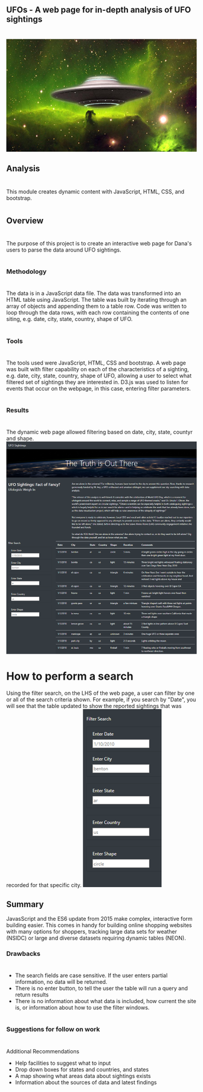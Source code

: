 ## UFOs - A web page for in-depth analysis of UFO sightings
#
![too hot to handle](https://github.com/jcsargis00/UFOs/blob/main/static/images/ufo.PNG)
## Analysis
#
This module creates dynamic content with JavaScript, HTML, CSS, and bootstrap.
#
## Overview
#
The purpose of this project is to create an interactive web page for Dana's users to parse the data around UFO sightings.
#
### Methodology
#
The data is in a JavaScript data file.  The data was transformed into an HTML table using JavaScript.  The table was built by iterating through an array of objects and appending them to 
a table row.  Code was written to loop through the data rows, with each row containing the contents of one siting, e.g. date, city, state, country, shape of UFO.
#
### Tools
#
The tools used were JavaScript, HTML, CSS and bootstrap.  A web page was built with filter capability on each of the characteristics of a sighting, e.g. date, city, state, country, shape of UFO, allowing a user to select what filtered set of sightings they are interested in.  D3.js was used to listen for events that occur on the webpage, in this case, entering filter parameters. 
#
### Results
#
The dynamic web page allowed filtering based on date, city, state, countyr and shape.
![web page](https://github.com/jcsargis00/UFOs/blob/main/static/images/webpage.PNG)
# How to perform a search
Using the filter search, on the LHS of the web page, a user can filter by one or all of the search criteria shown. For example, if you search by "Date", you will see that the table updated to show the reported sightings that was recorded for that specific city.
![filter search](https://github.com/jcsargis00/UFOs/blob/main/static/images/filtersearch.PNG)
## Summary
JavasScript and the ES6 update from 2015 make complex, interactive form building easier.
This comes in handy for building online shopping websites with many options for shoppers,
tracking large data sets for weather (NSIDC) or large and diverse datasets requiring 
dynamic tables (NEON).
### Drawbacks
#
* The search fields are case sensitive.  If the user enters partial information, no data will be returned.
* There is no enter button, to tell the user the table will run a query and return results
* There is no information about what data is included, how current the site is, or information about how to use the filter windows.
#
### Suggestions for follow on work
#
Additional Recommendations
* Help facilities to suggest what to input
* Drop down boxes for states and countries, and states
* A map showing what areas data about sightings exists
* Information about the sources of data and latest findings